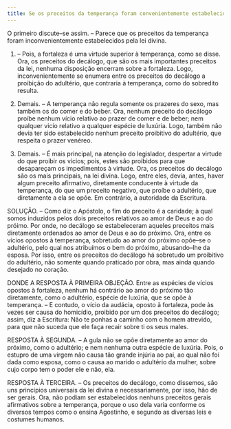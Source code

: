 ```yaml
---
title: Se os preceitos da temperança foram convenientemente estabelecidos pela lei divina
---
```


O primeiro discute–se assim. – Parece que os preceitos da temperança foram inconvenientemente estabelecidos pela lei divina.  

1. – Pois, a fortaleza é uma virtude superior à temperança, como se disse. Ora, os preceitos do decálogo, que são os mais importantes preceitos da lei, nenhuma disposição encerram sobre a fortaleza. Logo, inconvenientemente se enumera entre os preceitos do decálogo a proibição do adultério, que contraria à temperança, como do sobredito resulta.  

2. Demais. – A temperança não regula somente os prazeres do sexo, mas também os do comer e do beber. Ora, nenhum preceito do decálogo proíbe nenhum vício relativo ao prazer de comer e de beber; nem qualquer vicio relativo a qualquer espécie de luxúria. Logo, também não devia ter sido estabelecido nenhum preceito proibitivo do adultério, que respeita o prazer venéreo.  

3. Demais. – É mais principal, na atenção do legislador, despertar a virtude do que proibir os vícios; pois, estes são proibidos para que desapareçam os impedimentos à virtude. Ora, os preceitos do decálogo são os mais principais, na lei divina. Logo, entre eles, devia, antes, haver algum preceito afirmativo, diretamente conducente à virtude da temperança, do que um preceito negativo, que proíbe o adultério, que diretamente a ela se opõe.  Em contrário, a autoridade da Escritura.  

SOLUÇÃO. – Como diz o Apóstolo, o fim do preceito é a caridade; à qual somos induzidos pelos dois preceitos relativos ao amor de Deus e ao do próimo. Por onde, no decálogo se estabeleceram aqueles preceitos mais diretamente ordenados ao amor de Deus e ao do próximo. Ora, entre os vícios opostos à temperança, sobretudo ao amor do próximo opõe–se o adultério, pelo qual nos atribuímos o bem do próximo, abusando–lhe da esposa. Por isso, entre os preceitos do decálogo há sobretudo um proibitivo do adultério, não somente quando praticado por obra, mas ainda quando desejado no coração.  

DONDE A RESPOSTA À PRIMEIRA OBJEÇÃO. Entre as espécies de vícios opostos à fortaleza, nenhum há contrário ao amor do próximo tão diretamente, como o adultério, espécie de luxúria, que se opõe à temperança. – E contudo, o vício da audácia, oposto ã fortaleza, pode às vezes ser causa do homicídio, proibido por um dos preceitos do decálogo; assim, diz a Escritura: Não te ponhas a caminho com o homem atrevido, para que não suceda que ele faça recair sobre ti os seus males.  

RESPOSTA À SEGUNDA. – A gula não se opõe diretamente ao amor do próximo, como o adultério; e nem nenhuma outra espécie de luxúria. Pois, o estupro de uma virgem não causa tão grande injúria ao pai, ao qual não foi dada como esposa, como o causa ao marido o adultério da mulher, sobre cujo corpo tem o poder ele e não, ela.  

RESPOSTA À TERCEIRA. – Os preceitos do decálogo, como dissemos, são uns princípios universais da lei divina e necessariamente, por isso, hão de ser gerais. Ora, não podiam ser estabelecidos nenhuns preceitos gerais afirmativos sobre a temperança, porque o uso dela varia conforme os diversos tempos como o ensina Agostinho, e segundo as diversas leis e costumes humanos.